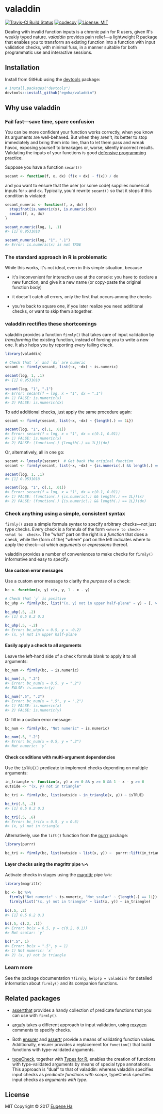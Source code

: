 # valaddin

[![Travis-CI Build Status](https://travis-ci.org/egnha/valaddin.svg?branch=master)](https://travis-ci.org/egnha/valaddin)
[![codecov](https://codecov.io/gh/egnha/valaddin/branch/master/graph/badge.svg)](https://codecov.io/gh/egnha/valaddin)
 [![License: MIT](https://img.shields.io/badge/License-MIT-yellow.svg)](https://opensource.org/licenses/MIT)

Dealing with invalid function inputs is a chronic pain for R users, given R's
weakly typed nature. _valaddin_ provides pain relief—a lightweight R package
that enables you to transform an existing function into a function with input
validation checks, with minimal fuss, in a manner suitable for both programmatic
use and interactive sessions.

## Installation

Install from GitHub using the [devtools](https://github.com/hadley/devtools)
package:

```R
# install.packages("devtools")
devtools::install_github("egnha/valaddin")
```

## Why use valaddin

### Fail fast—save time, spare confusion

You can be more confident your function works correctly, when you know its 
arguments are well-behaved. But when they aren't, its better to stop immediately
and bring them into line, than to let them pass and wreak havoc, exposing 
yourself to breakages or, worse, silently incorrect results. Validating the 
inputs of your functions is good [defensive
programming](http://adv-r.had.co.nz/Exceptions-Debugging.html#defensive-programming)
practice.

Suppose you have a function `secant()`

```R
secant <- function(f, x, dx) (f(x + dx) - f(x)) / dx
```

and you want to ensure that the user (or some code) supplies numerical inputs 
for `x` and `dx`. Typically, you'd rewrite `secant()` so that it stops if this
condition is violated:

```R
secant_numeric <- function(f, x, dx) {
  stopifnot(is.numeric(x), is.numeric(dx))
  secant(f, x, dx)
}

secant_numeric(log, 1, .1)
#> [1] 0.9531018

secant_numeric(log, "1", ".1")
#> Error: is.numeric(x) is not TRUE
```

### The standard approach in R is problematic

While this works, it's not ideal, even in this simple situation, because

* it's inconvenient for interactive use at the console: you have to declare a 
new function, and give it a new name (or copy-paste the original function body)

* it doesn't catch all errors, only the first that occurs among the checks

* you're back to square one, if you later realize you need additional checks, or want to skip them altogether.

### valaddin rectifies these shortcomings

valaddin provides a function `firmly()` that takes care of input validation by
_transforming_ the existing function, instead of forcing you to write a new one.
It also helps you by reporting _every_ failing check.

```R
library(valaddin)

# Check that `x` and `dx` are numeric
secant <- firmly(secant, list(~x, ~dx) ~ is.numeric)

secant(log, 1, .1)
#> [1] 0.9531018

secant(log, "1", ".1")
#> Error: secant(f = log, x = "1", dx = ".1")
#> 1) FALSE: is.numeric(x)
#> 2) FALSE: is.numeric(dx)
```

To add additional checks, just apply the same procedure again:

```R
secant <- firmly(secant, list(~x, ~dx) ~ {length(.) == 1L})

secant(log, "1", c(.1, .01))
#> Error: secant(f = log, x = "1", dx = c(0.1, 0.01))
#> 1) FALSE: is.numeric(x)
#> 2) FALSE: (function(.) {length(.) == 1L})(dx)
```

Or, alternatively, all in one go:

```R
secant <- loosely(secant)  # Get back the original function
secant <- firmly(secant, list(~x, ~dx) ~ {is.numeric(.) && length(.) == 1L})

secant(log, 1, .1)
#> [1] 0.9531018

secant(log, "1", c(.1, .01))
#> Error: secant(f = log, x = "1", dx = c(0.1, 0.01))
#> 1) FALSE: (function(.) {is.numeric(.) && length(.) == 1L})(x)
#> 2) FALSE: (function(.) {is.numeric(.) && length(.) == 1L})(dx)
```

### Check anything using a simple, consistent syntax

`firmly()` uses a simple formula syntax to specify arbitrary checks—not just 
type checks. Every check is a formula of the form `<where to check> ~ <what to 
check>`. The "what" part on the right is a _function_ that does a check, while
the (form of the) "where" part on the left indicates where to apply the
check—at which _arguments_ or _expressions_ thereof.

valaddin provides a number of conveniences to make checks for `firmly()`
informative and easy to specify.

#### Use custom error messages

Use a custom error message to clarify the _purpose_ of a check:

```R
bc <- function(x, y) c(x, y, 1 - x - y)

# Check that `y` is positive
bc_uhp <- firmly(bc, list("(x, y) not in upper half-plane" ~ y) ~ {. > 0})

bc_uhp(.5, .2)
#> [1] 0.5 0.2 0.3

bc_uhp(.5, -.2)
#> Error: bc_uhp(x = 0.5, y = -0.2)
#> (x, y) not in upper half-plane
```

#### Easily apply a check to all arguments

Leave the left-hand side of a check formula blank to apply it to all arguments:

```R
bc_num <- firmly(bc, ~ is.numeric)

bc_num(.5, ".2")
#> Error: bc_num(x = 0.5, y = ".2")
#> FALSE: is.numeric(y)

bc_num(".5", ".2")
#> Error: bc_num(x = ".5", y = ".2")
#> 1) FALSE: is.numeric(x)
#> 2) FALSE: is.numeric(y)
```

Or fill in a custom error message:

```R
bc_num <- firmly(bc, "Not numeric" ~ is.numeric)

bc_num(.5, ".2")
#> Error: bc_num(x = 0.5, y = ".2")
#> Not numeric: `y`
```

#### Check conditions with multi-argument dependencies

Use the `isTRUE()` predicate to implement checks depending on multiple
arguments:

```R
in_triangle <- function(x, y) x >= 0 && y >= 0 && 1 - x - y >= 0
outside <- "(x, y) not in triangle"

bc_tri <- firmly(bc, list(outside ~ in_triangle(x, y)) ~ isTRUE)

bc_tri(.5, .2)
#> [1] 0.5 0.2 0.3

bc_tri(.5, .6)
#> Error: bc_tri(x = 0.5, y = 0.6)
#> (x, y) not in triangle
```

Alternatively, use the `lift()` function from the
[purrr](https://github.com/hadley/purrr) package:

```R
library(purrr)

bc_tri <- firmly(bc, list(outside ~ list(x, y)) ~  purrr::lift(in_triangle))
```

#### Layer checks using the magrittr pipe `%>%`

Activate checks in stages using the
[magrittr](https://github.com/tidyverse/magrittr) pipe `%>%`:

```R
library(magrittr)

bc <- bc %>%
  firmly("Not numeric" ~ is.numeric, "Not scalar" ~ {length(.) == 1L}) %>%
  firmly(list("(x, y) not in triangle" ~ list(x, y)) ~ in_triangle)
                   
bc(.5, .2)
#> [1] 0.5 0.2 0.3

bc(.5, c(.2, .1))
#> Error: bc(x = 0.5, y = c(0.2, 0.1))
#> Not scalar: `y`

bc(".5", 1)
#> Error: bc(x = ".5", y = 1)
#> 1) Not numeric: `x`
#> 2) (x, y) not in triangle
```

### Learn more

See the package documentation `?firmly`, `help(p = valaddin)` for detailed 
information about `firmly()` and its companion functions.

## Related packages

* [assertthat](https://github.com/hadley/assertthat) provides a handy collection
of predicate functions that you can use with `firmly()`.

* [argufy](https://github.com/gaborcsardi/argufy) takes a different approach to
input validation, using [roxygen](https://github.com/klutometis/roxygen)
comments to specify checks.

* Both [ensurer](https://github.com/smbache/ensurer) and 
[assertr](https://github.com/ropensci/assertr) provide a means of validating 
function values. Additionally, ensurer provides a replacement for `function()` 
that build functions with type-validated arguments.

* [typeCheck](https://github.com/jimhester/typeCheck), together with [Types for
R](https://github.com/jimhester/types), enables the creation of functions with
type-validated arguments by means of special type annotations. This approach is
"dual" to that of valaddin: whereas valaddin specifies input checks as
_predicate functions with scope_, typeCheck specifies input checks as _arguments
with type_.

## License

MIT Copyright © 2017 [Eugene Ha](https://github.com/egnha)
